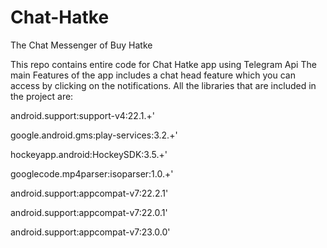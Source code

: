 # Chat-Hatke
The Chat Messenger of Buy Hatke 

This repo contains entire code for Chat Hatke app using Telegram Api
The main Features of the app includes a chat head feature which you can access by clicking on the notifications.
All the libraries that are included in the project are:

  android.support:support-v4:22.1.+'
  
  google.android.gms:play-services:3.2.+'
  
  hockeyapp.android:HockeySDK:3.5.+'
  
  googlecode.mp4parser:isoparser:1.0.+'
  
  android.support:appcompat-v7:22.2.1'
  
  android.support:appcompat-v7:22.0.1'
  
  android.support:appcompat-v7:23.0.0'




